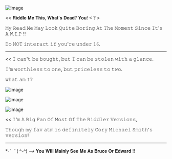 ![image](https://github.com/user-attachments/assets/4388e6fa-d8a2-45e5-aacd-cac73eb5d5a7)


<< 𝐑𝐢𝐝𝐝𝐥𝐞 𝐌𝐞 𝐓𝐡𝐢𝐬, 𝐖𝐡𝐚𝐭'𝐬 𝐃𝐞𝐚𝐝? 𝐘𝐨𝐮! < ? >

𝙼𝚢 𝚁𝚎𝚊𝚍 𝙼𝚎 𝙼𝚊𝚢 𝙻𝚘𝚘𝚔 𝚀𝚞𝚒𝚝𝚎 𝙱𝚘𝚛𝚒𝚗𝚐 𝙰𝚝 𝚃𝚑𝚎 𝙼𝚘𝚖𝚎𝚗𝚝 𝚂𝚒𝚗𝚌𝚎 𝙸𝚝'𝚜 𝙰 𝚆.𝙸.𝙿 !!

𝙳𝚘 𝙽𝙾𝚃 𝚒𝚗𝚝𝚎𝚛𝚊𝚌𝚝 𝚒𝚏 𝚢𝚘𝚞'𝚛𝚎 𝚞𝚗𝚍𝚎𝚛 𝟷𝟼.


---------------

<< 𝙸 𝚌𝚊𝚗'𝚝 𝚋𝚎 𝚋𝚘𝚞𝚐𝚑𝚝, 𝚋𝚞𝚝 𝙸 𝚌𝚊𝚗 𝚋𝚎 𝚜𝚝𝚘𝚕𝚎𝚗 𝚠𝚒𝚝𝚑 𝚊 𝚐𝚕𝚊𝚗𝚌𝚎. 

𝙸'𝚖 𝚠𝚘𝚛𝚝𝚑𝚕𝚎𝚜𝚜 𝚝𝚘 𝚘𝚗𝚎, 𝚋𝚞𝚝 𝚙𝚛𝚒𝚌𝚎𝚕𝚎𝚜𝚜 𝚝𝚘 𝚝𝚠𝚘. 

𝚆𝚑𝚊𝚝 𝚊𝚖 𝙸❔ 

![image](https://github.com/user-attachments/assets/5b979f10-4e2b-4195-9290-30a0b56e97e3)


![image](https://github.com/user-attachments/assets/26d06847-de91-4dde-bd69-709dc3f8cbd4)


![image](https://github.com/user-attachments/assets/e7699e98-b901-4223-ad01-237185bc7221)



<< 𝙸'𝚖 𝙰 𝙱𝚒𝚐 𝙵𝚊𝚗 𝙾𝚏 𝙼𝚘𝚜𝚝 𝙾𝚏 𝚃𝚑𝚎 𝚁𝚒𝚍𝚍𝚕𝚎𝚛 𝚅𝚎𝚛𝚜𝚒𝚘𝚗𝚜,

𝚃𝚑𝚘𝚞𝚐𝚑 𝚖𝚢 𝚏𝚊𝚟 𝚊𝚝𝚖 𝚒𝚜 𝚍𝚎𝚏𝚒𝚗𝚒𝚝𝚎𝚕𝚢 𝙲𝚘𝚛𝚢 𝙼𝚒𝚌𝚑𝚊𝚎𝚕 𝚂𝚖𝚒𝚝𝚑'𝚜 𝚟𝚎𝚛𝚜𝚒𝚘𝚗!

-----------------



*⁠･⁠゜ﾟ⁠(⁠ ^-^⁠) --> 𝐘𝐨𝐮 𝐖𝐢𝐥𝐥 𝐌𝐚𝐢𝐧𝐥𝐲 𝐒𝐞𝐞 𝐌𝐞 𝐀𝐬 𝐁𝐫𝐮𝐜𝐞 𝐎𝐫 𝐄𝐝𝐰𝐚𝐫𝐝 !!




